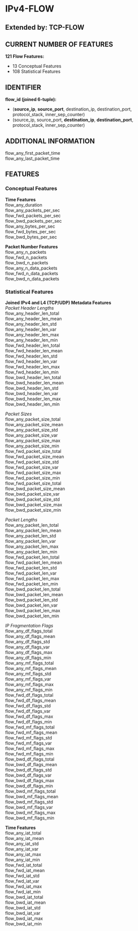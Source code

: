 # IPv4-FLOW
## Extended by: TCP-FLOW
## CURRENT NUMBER OF FEATURES
**121 Flow Features:**
- 13 Conceptual Features
- 108 Statistical Features

## IDENTIFIER
**flow_id (joined 6-tuple):**  
- (**source_ip**, **source_port**, destination_ip, destination_port, protocol_stack, inner_sep_counter)  
- (source_ip, source_port, **destination_ip**, **destination_port**, protocol_stack, inner_sep_counter)  

## ADDITIONAL INFORMATION
flow_any_first_packet_time  
flow_any_last_packet_time  

## FEATURES
### Conceptual Features
**Time Features**  
flow_any_duration  
flow_any_packets_per_sec  
flow_fwd_packets_per_sec  
flow_bwd_packets_per_sec  
flow_any_bytes_per_sec  
flow_fwd_bytes_per_sec  
flow_bwd_bytes_per_sec  

**Packet Number Features**  
flow_any_n_packets  
flow_fwd_n_packets  
flow_bwd_n_packets  
flow_any_n_data_packets  
flow_fwd_n_data_packets  
flow_bwd_n_data_packets  

### Statistical Features
**Joined IPv4 and L4 (TCP/UDP) Metadata Features**  
*Packet Header Lengths*  
flow_any_header_len_total  
flow_any_header_len_mean  
flow_any_header_len_std  
flow_any_header_len_var  
flow_any_header_len_max  
flow_any_header_len_min  
flow_fwd_header_len_total  
flow_fwd_header_len_mean  
flow_fwd_header_len_std  
flow_fwd_header_len_var  
flow_fwd_header_len_max  
flow_fwd_header_len_min  
flow_bwd_header_len_total  
flow_bwd_header_len_mean  
flow_bwd_header_len_std  
flow_bwd_header_len_var  
flow_bwd_header_len_max  
flow_bwd_header_len_min  

*Packet Sizes*  
flow_any_packet_size_total  
flow_any_packet_size_mean  
flow_any_packet_size_std  
flow_any_packet_size_var  
flow_any_packet_size_max  
flow_any_packet_size_min  
flow_fwd_packet_size_total  
flow_fwd_packet_size_mean  
flow_fwd_packet_size_std  
flow_fwd_packet_size_var  
flow_fwd_packet_size_max  
flow_fwd_packet_size_min  
flow_fwd_packet_size_total  
flow_bwd_packet_size_mean  
flow_bwd_packet_size_var  
flow_bwd_packet_size_std  
flow_bwd_packet_size_max  
flow_bwd_packet_size_min  

*Packet Lengths*  
flow_any_packet_len_total  
flow_any_packet_len_mean  
flow_any_packet_len_std  
flow_any_packet_len_var  
flow_any_packet_len_max  
flow_any_packet_len_min  
flow_fwd_packet_len_total  
flow_fwd_packet_len_mean  
flow_fwd_packet_len_std  
flow_fwd_packet_len_var  
flow_fwd_packet_len_max  
flow_fwd_packet_len_min  
flow_bwd_packet_len_total  
flow_bwd_packet_len_mean  
flow_bwd_packet_len_std  
flow_bwd_packet_len_var  
flow_bwd_packet_len_max  
flow_bwd_packet_len_min  

*IP Fragmentation Flags*  
flow_any_df_flags_total  
flow_any_df_flags_mean  
flow_any_df_flags_std  
flow_any_df_flags_var  
flow_any_df_flags_max  
flow_any_df_flags_min  
flow_any_mf_flags_total  
flow_any_mf_flags_mean  
flow_any_mf_flags_std  
flow_any_mf_flags_var  
flow_any_mf_flags_max  
flow_any_mf_flags_min  
flow_fwd_df_flags_total  
flow_fwd_df_flags_mean  
flow_fwd_df_flags_std  
flow_fwd_df_flags_var  
flow_fwd_df_flags_max  
flow_fwd_df_flags_min  
flow_fwd_mf_flags_total  
flow_fwd_mf_flags_mean  
flow_fwd_mf_flags_std  
flow_fwd_mf_flags_var  
flow_fwd_mf_flags_max  
flow_fwd_mf_flags_min  
flow_bwd_df_flags_total  
flow_bwd_df_flags_mean  
flow_bwd_df_flags_std  
flow_bwd_df_flags_var  
flow_bwd_df_flags_max  
flow_bwd_df_flags_min  
flow_bwd_mf_flags_total  
flow_bwd_mf_flags_mean  
flow_bwd_mf_flags_std  
flow_bwd_mf_flags_var  
flow_bwd_mf_flags_max  
flow_bwd_mf_flags_min  

**Time Features**  
flow_any_iat_total  
flow_any_iat_mean  
flow_any_iat_std  
flow_any_iat_var  
flow_any_iat_max  
flow_any_iat_min  
flow_fwd_iat_total  
flow_fwd_iat_mean  
flow_fwd_iat_std  
flow_fwd_iat_var  
flow_fwd_iat_max  
flow_fwd_iat_min  
flow_bwd_iat_total  
flow_bwd_iat_mean  
flow_bwd_iat_std  
flow_bwd_iat_var  
flow_bwd_iat_max  
flow_bwd_iat_min  
